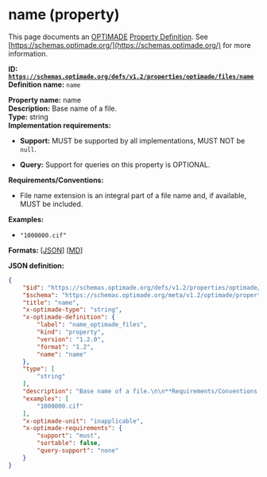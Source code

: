 # name (property)

This page documents an [OPTIMADE](https://www.optimade.org/) [Property Definition](https://schemas.optimade.org/#definitions). See [https://schemas.optimade.org/](https://schemas.optimade.org/) for more information.

**ID: [`https://schemas.optimade.org/defs/v1.2/properties/optimade/files/name`](https://schemas.optimade.org/defs/v1.2/properties/optimade/files/name.md)**  
**Definition name:** `name`

**Property name:** name  
**Description:** Base name of a file.  
**Type:** string  
**Implementation requirements:**  
- **Support:** MUST be supported by all implementations, MUST NOT be `null`.  

- **Query:** Support for queries on this property is OPTIONAL.  

**Requirements/Conventions:**

- File name extension is an integral part of a file name and, if available, MUST be included.

**Examples:**

- `"1000000.cif"`

**Formats:** [[JSON](name.json)] [[MD](name.md)]

**JSON definition:**

``` json
{
    "$id": "https://schemas.optimade.org/defs/v1.2/properties/optimade/files/name",
    "$schema": "https://schemas.optimade.org/meta/v1.2/optimade/property_definition.json",
    "title": "name",
    "x-optimade-type": "string",
    "x-optimade-definition": {
        "label": "name_optimade_files",
        "kind": "property",
        "version": "1.2.0",
        "format": "1.2",
        "name": "name"
    },
    "type": [
        "string"
    ],
    "description": "Base name of a file.\n\n**Requirements/Conventions:**\n\n- File name extension is an integral part of a file name and, if available, MUST be included.",
    "examples": [
        "1000000.cif"
    ],
    "x-optimade-unit": "inapplicable",
    "x-optimade-requirements": {
        "support": "must",
        "sortable": false,
        "query-support": "none"
    }
}
```